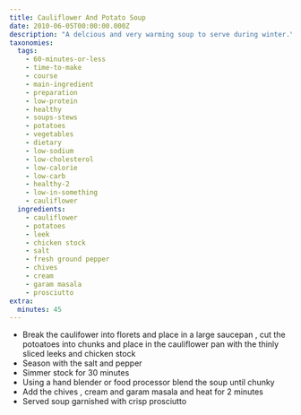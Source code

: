 ```yaml
---
title: Cauliflower And Potato Soup
date: 2010-06-05T00:00:00.000Z
description: "A delcious and very warming soup to serve during winter.\r\nfound this in the paper and it was just so easy to make.\r\ni served with crusty bread and i also used bacon instead of prosciutto."
taxonomies:
  tags:
    - 60-minutes-or-less
    - time-to-make
    - course
    - main-ingredient
    - preparation
    - low-protein
    - healthy
    - soups-stews
    - potatoes
    - vegetables
    - dietary
    - low-sodium
    - low-cholesterol
    - low-calorie
    - low-carb
    - healthy-2
    - low-in-something
    - cauliflower
  ingredients:
    - cauliflower
    - potatoes
    - leek
    - chicken stock
    - salt
    - fresh ground pepper
    - chives
    - cream
    - garam masala
    - prosciutto
extra:
  minutes: 45
---
```

 - Break the caulifower into florets and place in a large saucepan , cut the potoatoes into chunks and place in the cauliflower pan with the thinly sliced leeks and chicken stock
 - Season with the salt and pepper
 - Simmer stock for 30 minutes
 - Using a hand blender or food processor blend the soup until chunky
 - Add the chives , cream and garam masala and heat for 2 minutes
 - Served soup garnished with crisp prosciutto
